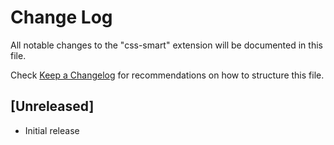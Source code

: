 # Change Log

All notable changes to the "css-smart" extension will be documented in this file.

Check [Keep a Changelog](http://keepachangelog.com/) for recommendations on how to structure this file.

## [Unreleased]

- Initial release